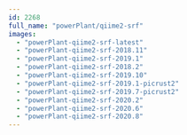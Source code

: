 ```yaml
---
id: 2268
full_name: "powerPlant/qiime2-srf"
images: 
  - "powerPlant-qiime2-srf-latest"
  - "powerPlant-qiime2-srf-2018.11"
  - "powerPlant-qiime2-srf-2019.1"
  - "powerPlant-qiime2-srf-2018.2"
  - "powerPlant-qiime2-srf-2019.10"
  - "powerPlant-qiime2-srf-2019.1-picrust2"
  - "powerPlant-qiime2-srf-2019.7-picrust2"
  - "powerPlant-qiime2-srf-2020.2"
  - "powerPlant-qiime2-srf-2020.6"
  - "powerPlant-qiime2-srf-2020.8"
---
```

